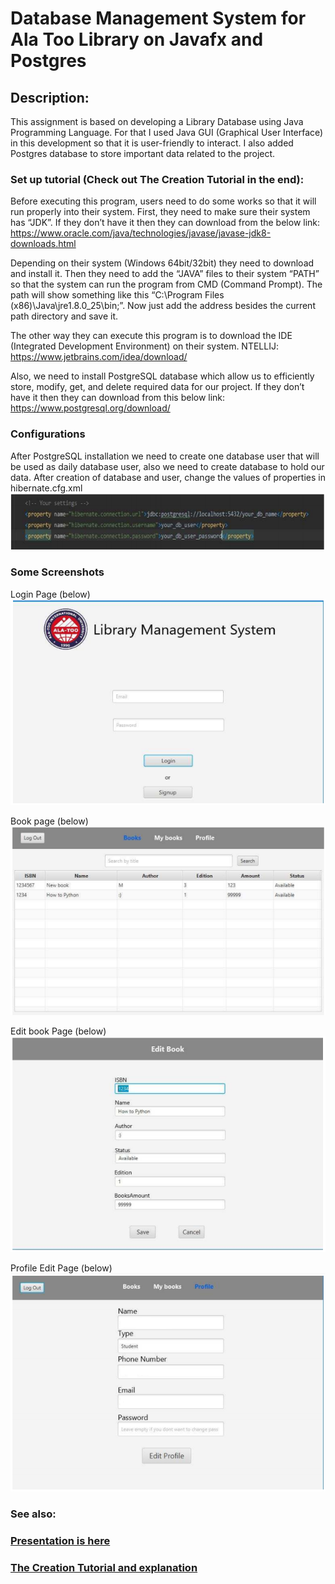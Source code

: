 # Database Management System for Ala Too Library on Javafx and Postgres
## Description:

This assignment is based on developing a Library Database using Java
Programming Language. For that I used Java GUI (Graphical User Interface) in this development so
that it is user-friendly to interact.
I also added Postgres database to store important data related to the project. 

### Set up tutorial (Check out The Creation Tutorial in the end):
Before executing this program, users need to do some works so that it will run properly into their
system. First, they need to make sure their system has “JDK”. If they don’t have it then
they can download from the below link: 
https://www.oracle.com/java/technologies/javase/javase-jdk8-downloads.html

Depending on their system (Windows 64bit/32bit) they need to download and install it. Then
they need to add the “JAVA” files to their system “PATH” so that the system can run the
program from CMD (Command Prompt). The path will show something like this “C:\Program
Files (x86)\Java\jre1.8.0_25\bin;”. Now just add the address besides the current path directory
and save it.

The other way they can execute this program is to download the IDE (Integrated Development
Environment) on their system.
NTELLIJ: 
https://www.jetbrains.com/idea/download/

Also, we need to install PostgreSQL database which allow us to efficiently store, modify, get,
and delete required data for our project. If they don’t have it then they can download from this
below link:
https://www.postgresql.org/download/

### Configurations
After PostgreSQL installation we need to create one database user that will be used as daily
database user, also we need to create database to hold our data. After creation of database
and user, change the values of properties in hibernate.cfg.xml 
<img src="OOP%20App%20Screenshots/configuration%201.PNG">



### Some Screenshots

Login Page (below)
<img src="OOP%20App%20Screenshots/Login%20main%20screen.PNG">

Book page  (below)
<img src="OOP%20App%20Screenshots/Books-second.PNG">

Edit book Page  (below)
<img src="OOP%20App%20Screenshots/Editing%20book-fourth.PNG">

Profile Edit Page (below)
<img src="OOP%20App%20Screenshots/Profile%20page-third.PNG">

### See also:
### [Presentation is here](https://github.com/arslansD/Data/blob/main/Presentation%20and%20Tutorial/Database%20Management%20System%20for%20Library.pdf)

### [The Creation Tutorial and explanation](https://github.com/arslansD/Data/blob/main/Presentation%20and%20Tutorial/Creation%20Tutorial%20and%20Explanation.pdf)
